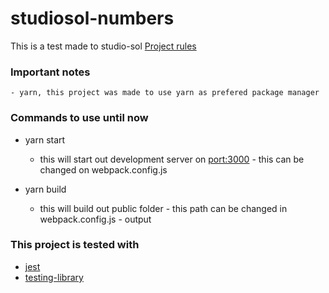 # studiosol-numbers
This is a test made to studio-sol
[Project rules](https://drive.google.com/file/d/1HRqt2HfKKZbBFGkkYwD8m3T4tbHrv8ZJ/view)

### Important notes
    - yarn, this project was made to use yarn as prefered package manager
### Commands to use until now

- yarn start
  - this will start out development server on [port:3000](http://localhost:3000/) - this can be changed on webpack.config.js

- yarn build
  - this will build out public folder - this path can be changed in webpack.config.js - output

### This project is tested with
  - [jest](https://jestjs.io/pt-BR/)
  - [testing-library](https://testing-library.com/docs/react-testing-library/intro/)